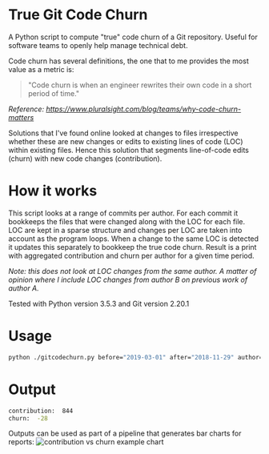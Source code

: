 # True Git Code Churn
A Python script to compute "true" code churn of a Git repository. Useful for software teams to openly help manage technical debt.

Code churn has several definitions, the one that to me provides the most value as a metric is:

> "Code churn is when an engineer rewrites their own code in a short period of time."

*Reference: https://www.pluralsight.com/blog/teams/why-code-churn-matters*

Solutions that I've found online looked at changes to files irrespective whether these are new changes or edits to existing lines of code (LOC) within existing files. Hence this solution that segments line-of-code edits (churn) with new code changes (contribution).

# How it works
This script looks at a range of commits per author. For each commit it bookkeeps the files that were changed along with the LOC for each file. LOC are kept in a sparse structure and changes per LOC are taken into account as the program loops. When a change to the same LOC is detected it updates this separately to bookkeep the true code churn.
Result is a print with aggregated contribution and churn per author for a given time period.

*Note: this does not look at LOC changes from the same author. A matter of opinion where I include LOC changes from author B on previous work of author A.*

Tested with Python version 3.5.3 and Git version 2.20.1

# Usage
```bash
python ./gitcodechurn.py before="2019-03-01" after="2018-11-29" author="an author" dir="/Users/myname/myrepo" -exdir="excluded-directory"
```
# Output
```bash
contribution:  844
churn:  -28
```
Outputs can be used as part of a pipeline that generates bar charts for reports:
![contribution vs churn example chart](/chart.png)
